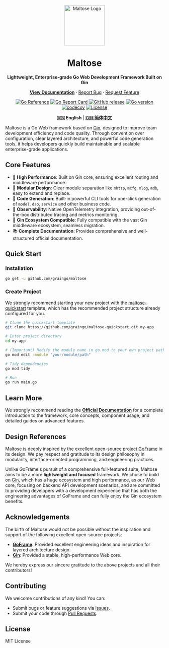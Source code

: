 <div align="center">
  <a href="https://graingo.github.io/maltose-docs/">
    <img width="128" src="https://graingo.github.io/maltose-docs/logo.svg" alt="Maltose Logo">
  </a>
  <h1>Maltose</h1>
  <p><strong>Lightweight, Enterprise-grade Go Web Development Framework Built on Gin</strong></p>
  <p>
    <a href="https://graingo.github.io/maltose-docs/"><strong>View Documentation</strong></a> ·
    <a href="https://github.com/Graingo/maltose/issues/new/choose">Report Bug</a> ·
    <a href="https://github.com/Graingo/maltose/issues/new/choose">Request Feature</a>
  </p>
</div>

<div align="center">

[![Go Reference](https://pkg.go.dev/badge/github.com/graingo/maltose.svg)](https://pkg.go.dev/github.com/graingo/maltose)
[![Go Report Card](https://goreportcard.com/badge/github.com/graingo/maltose)](https://goreportcard.com/report/github.com/graingo/maltose)
[![GitHub release](https://img.shields.io/github/release/graingo/maltose.svg)](https://github.com/graingo/maltose/releases)
[![Go version](https://img.shields.io/badge/go-%3E%3D1.21-blue.svg)](https://golang.org/)
[![codecov](https://codecov.io/gh/graingo/maltose/graph/badge.svg?token=jpR53wyp8d)](https://codecov.io/gh/graingo/maltose)
[![License](https://img.shields.io/github/license/graingo/maltose.svg)](LICENSE)

**🇺🇸 English** | **[🇨🇳 简体中文](README.MD)**

</div>

Maltose is a Go Web framework based on [Gin](https://github.com/gin-gonic/gin), designed to improve team development efficiency and code quality. Through convention over configuration, clear layered architecture, and powerful code generation tools, it helps developers quickly build maintainable and scalable enterprise-grade applications.

## Core Features

- 🚀 **High Performance**: Built on Gin core, ensuring excellent routing and middleware performance.
- 🧱 **Modular Design**: Clear module separation like `mhttp`, `mcfg`, `mlog`, `mdb`, easy to extend and replace.
- 🔧 **Code Generation**: Built-in powerful CLI tools for one-click generation of `model`, `dao`, `service` and other business code.
- 🔭 **Observability**: Native OpenTelemetry integration, providing out-of-the-box distributed tracing and metrics monitoring.
- 🤝 **Gin Ecosystem Compatible**: Fully compatible with the vast Gin middleware ecosystem, seamless migration.
- 📚 **Complete Documentation**: Provides comprehensive and well-structured official documentation.

## Quick Start

### Installation

```bash
go get -u github.com/graingo/maltose
```

### Create Project

We strongly recommend starting your new project with the [maltose-quickstart](https://github.com/graingo/maltose-quickstart) template, which has the recommended project structure already configured for you.

```bash
# Clone the quickstart template
git clone https://github.com/graingo/maltose-quickstart.git my-app

# Enter project directory
cd my-app

# (Important) Modify the module name in go.mod to your own project path
go mod edit -module "your/module/path"

# Tidy dependencies
go mod tidy

# Run
go run main.go
```

## Learn More

We strongly recommend reading the **[Official Documentation](https://graingo.github.io/maltose-docs/)** for a complete introduction to the framework, core concepts, component usage, and detailed guides on advanced features.

## Design References

Maltose is deeply inspired by the excellent open-source project [GoFrame](https://github.com/gogf/gf) in its design. We pay respect and gratitude to its design philosophy in modularity, interface-oriented programming, and engineering practices.

Unlike GoFrame's pursuit of a comprehensive full-featured suite, Maltose aims to be a more **lightweight and focused** framework. We chose to build on [Gin](https://github.com/gin-gonic/gin), which has a huge ecosystem and high performance, as our Web core, focusing on backend API development scenarios, and are committed to providing developers with a development experience that has both the engineering advantages of GoFrame and can fully enjoy the Gin ecosystem benefits.

## Acknowledgements

The birth of Maltose would not be possible without the inspiration and support of the following excellent open-source projects:

- **[GoFrame](https://github.com/gogf/gf)**: Provided excellent engineering ideas and inspiration for layered architecture design.
- **[Gin](https://github.com/gin-gonic/gin)**: Provided a stable, high-performance Web core.

We hereby express our sincere gratitude to the above projects and all their contributors!

## Contributing

We welcome contributions of any kind! You can:

- Submit bugs or feature suggestions via [Issues](https://github.com/Graingo/maltose/issues/new/choose).
- Submit your code through [Pull Requests](https://github.com/Graingo/maltose/pulls).

## License

MIT License